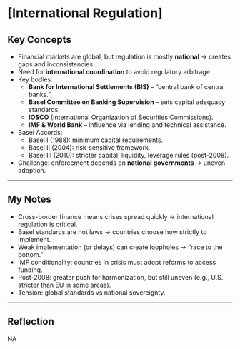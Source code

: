 # [International Regulation]

## Key Concepts
- Financial markets are global, but regulation is mostly **national** → creates gaps and inconsistencies.  
- Need for **international coordination** to avoid regulatory arbitrage.  
- Key bodies:  
  - **Bank for International Settlements (BIS)** – “central bank of central banks.”  
  - **Basel Committee on Banking Supervision** – sets capital adequacy standards.  
  - **IOSCO** (International Organization of Securities Commissions).  
  - **IMF & World Bank** – influence via lending and technical assistance.  
- Basel Accords:  
  - Basel I (1988): minimum capital requirements.  
  - Basel II (2004): risk-sensitive framework.  
  - Basel III (2010): stricter capital, liquidity, leverage rules (post-2008).  
- Challenge: enforcement depends on **national governments** → uneven adoption.  

---

## My Notes
- Cross-border finance means crises spread quickly → international regulation is critical.  
- Basel standards are not laws → countries choose how strictly to implement.  
- Weak implementation (or delays) can create loopholes → “race to the bottom.”  
- IMF conditionality: countries in crisis must adopt reforms to access funding.  
- Post-2008: greater push for harmonization, but still uneven (e.g., U.S. stricter than EU in some areas).  
- Tension: global standards vs national sovereignty.  

---

## Reflection
NA

